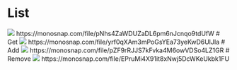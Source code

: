 # List
<img src="https://monosnap.com/image/pNhs4ZaWDUZaDL6pm6nJcnqo9tdUfW"/>
https://monosnap.com/file/pNhs4ZaWDUZaDL6pm6nJcnqo9tdUfW
# Get
<img src="https://monosnap.com/image/yrf0qXAm3mPoGsYEa73yeKwD6UlJIa"/>
https://monosnap.com/file/yrf0qXAm3mPoGsYEa73yeKwD6UlJIa
# Add
<img src="https://monosnap.com/image/pZF9rRJJS7kFvka4M6owVDSo4LZ1GR"/>
https://monosnap.com/file/pZF9rRJJS7kFvka4M6owVDSo4LZ1GR
# Remove
<img src="https://monosnap.com/image/EPruMi4X91it8xNwj5DcWKeUkbk1FU"/>
https://monosnap.com/file/EPruMi4X91it8xNwj5DcWKeUkbk1FU
